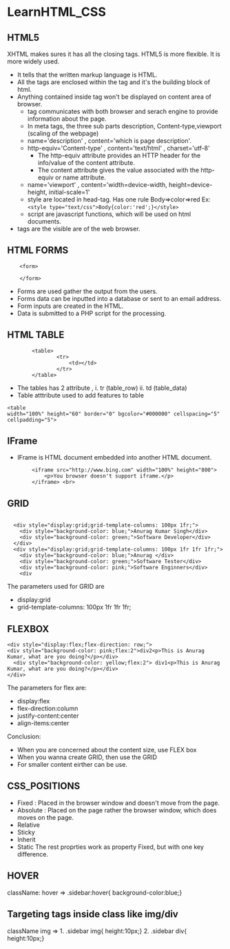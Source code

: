 # LearnHTML_CSS

## HTML5
XHTML makes sures it has all the closing tags.
HTML5 is more flexible.
It is more widely used.
- <!DOCTYPE html> It tells that the written markup language is HTML.
- All the tags are enclosed within the <html> tag and it's the building block of html.
- Anything contained inside <head> tag won't be displayed on content area of browser.
    - <meta> tag communicates with both browser and serach engine to provide information about the page. 
    - In meta tags, the three sub parts description, Content-type,viewport (scaling of the webpage)
    - name='description' , content='which is page description'.
    - http-equiv='Content-type' , content='text/html' , charset='utf-8'
        - The http-equiv attribute provides an HTTP header for the info/value of the content attribute.
        - The content attribute gives the value associated with the http-equiv or name attribute.
    - name='viewport' , content='width=device-width, height=device-height, initial-scale=1' 
    - style are located in head-tag. Has one rule Body=>color=>red Ex: ```<style type="text/css">Body{color:'red';}</style>```
    - script are javascript functions, which will be used on html documents.
- <Body> tags are the visible are of the web browser.
  
## HTML FORMS

```
    <form>
        
    </form>

```
- Forms are used gather the output from the users.
- Forms data can be inputted into a database or sent to an email address.
- Form inputs are created in the HTML.
- Data is submitted to a PHP script for the processing.

## HTML TABLE

``` 
        <table>
                <tr>
                    <td></td>
                </tr>
        </table>
 ```

 - The tables has 2 attribute , i. tr (table_row) ii. td (table_data)
 - Table atttribute used to add features to table
```
<table 
width="100%" height="60" border="0" bgcolor="#000000" cellspacing="5" cellpadding="5">
```
## IFrame 
- IFrame is HTML document embedded into another HTML document.

```
        <iframe src="http://www.bing.com" width="100%" height="800">
            <p>You browser doesn't support iframe.</p>
        </iframe> <br>
```



## GRID

```
  
  <div style="display:grid;grid-template-columns: 100px 1fr;">
    <div style="background-color: blue;">Anurag Kumar Singh</div>
    <div style="background-color: green;">Software Developer</div>
  </div>
  <div style="display:grid;grid-template-columns: 100px 1fr 1fr 1fr;">
    <div style="background-color: blue;">Anurag </div>
    <div style="background-color: green;">Software Tester</div>
    <div style="background-color: pink;">Software Enginners</div>
    <div 

```

The parameters used for GRID are
- display:grid
- grid-template-columns: 100px 1fr 1fr 1fr;
## FLEXBOX
  ```
  <div style="display:flex;flex-direction: row;">
  <div style="background-color: pink;flex:2">div2<p>This is Anurag Kumar, what are you doing?</p></div>
    <div style="background-color: yellow;flex:2"> div1<p>This is Anurag Kumar, what are you doing?</p></div>
  </div>
  ```

  The parameters for flex are:
  -  display:flex
  -  flex-direction:column
  -  justify-content:center
  -  align-items:center
  
  Conclusion:
  - When you are concerned about the content size, use FLEX box
  - When you wanna create GRID, then use the GRID
  - For smaller content eirther can be use.

## CSS_POSITIONS
- Fixed : Placed in the browser window and doesn't move from the page.
- Absolute : Placed on the page rather the browser window, which does moves on the page.
- Relative
- Sticky
- Inherit
- Static
The rest proprties work as property Fixed, but with one key difference.

## HOVER

 className: hover => .sidebar:hover{ background-color:blue;}

 ## Targeting tags inside class like img/div
 
 className img => 1. .sidebar img{ height:10px;} 2.  .sidebar div{ height:10px;}
